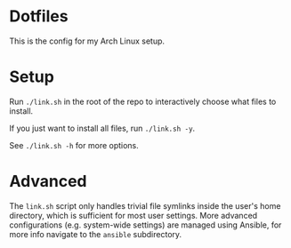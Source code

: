 # Dotfiles

This is the config for my Arch Linux setup.

# Setup

Run `./link.sh` in the root of the repo to interactively choose what files to install.

If you just want to install all files, run `./link.sh -y`.

See `./link.sh -h` for more options.

# Advanced

The `link.sh` script only handles trivial file symlinks inside the user's home directory, which is sufficient for most user settings.
More advanced configurations (e.g. system-wide settings) are managed using Ansible, for more info navigate to the `ansible` subdirectory.
